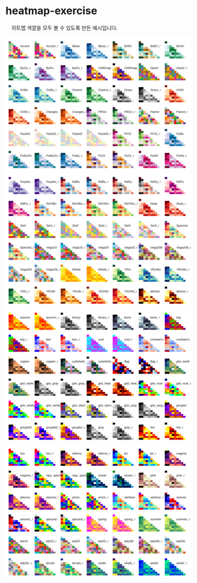 # heatmap-exercise

     히트맵 색깔을 모두 볼 수 있도록 만든 예시입니다. 
     
![pic](https://github.com/gogoj5896/heatmap-exercise/blob/master/heatmap_1.png)
![pic](https://github.com/gogoj5896/heatmap-exercise/blob/master/heatmap_2.png)
![pic](https://github.com/gogoj5896/heatmap-exercise/blob/master/heatmap_3.png)
![pic](https://github.com/gogoj5896/heatmap-exercise/blob/master/heatmap_4.png)

